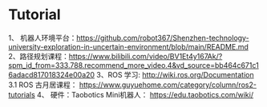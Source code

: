 # Tutorial
1、 机器人环境平台：https://github.com/robot367/Shenzhen-technology-university-exploration-in-uncertain-environment/blob/main/README.md
2、路径规划课程：https://www.bilibili.com/video/BV1Et4y167Ak/?spm_id_from=333.788.recommend_more_video.4&vd_source=bb464c671c16adacd817018324e00a20
3、ROS 学习: http://wiki.ros.org/Documentation
3.1 ROS 古月居课程： https://www.guyuehome.com/category/column/ros2-tutorials
4、 硬件：Taobotics Mini机器人： https://edu.taobotics.com/wiki/
